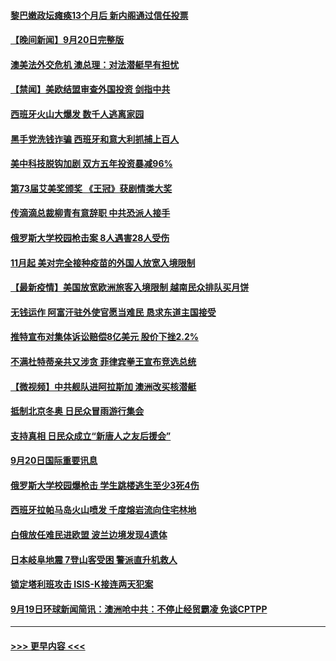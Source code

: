 #### [黎巴嫩政坛瘫痪13个月后 新内阁通过信任投票](../pages/prog202/a103222345.md?t=09211151) 
#### [【晚间新闻】9月20日完整版](../pages/prog202/a103222295.md?t=09211151) 
#### [澳美法外交危机 澳总理：对法潜艇早有担忧](../pages/prog202/a103221729.md?t=09211151) 
#### [【禁闻】美欧结盟审查外国投资 剑指中共](../pages/prog202/a103221402.md?t=09211151) 
#### [西班牙火山大爆发 数千人逃离家园](../pages/prog202/a103221669.md?t=09211151) 
#### [黑手党洗钱诈骗 西班牙和意大利抓捕上百人](../pages/prog202/a103221657.md?t=09211151) 
#### [美中科技脱钩加剧  双方五年投资暴减96%](../pages/prog202/a103221566.md?t=09211151) 
#### [第73届艾美奖颁奖 《王冠》获剧情类大奖](../pages/prog202/a103221613.md?t=09211151) 
#### [传滴滴总裁柳青有意辞职 中共恐派人接手](../pages/prog202/a103221555.md?t=09211151) 
#### [俄罗斯大学校园枪击案 8人遇害28人受伤](../pages/prog202/a103221470.md?t=09211151) 
#### [11月起 美对完全接种疫苗的外国人放宽入境限制](../pages/prog202/a103221447.md?t=09211151) 
#### [【最新疫情】美国放宽欧洲旅客入境限制 越南民众排队买月饼](../pages/prog202/a103221529.md?t=09211151) 
#### [无钱运作 阿富汗驻外使官愿当难民 恳求东道主国接受](../pages/prog202/a103221350.md?t=09211151) 
#### [推特宣布对集体诉讼赔偿8亿美元 股价下挫2.2%](../pages/prog202/a103221388.md?t=09211151) 
#### [不满杜特蒂亲共又涉贪 菲律宾拳王宣布竞选总统](../pages/prog202/a103221407.md?t=09211151) 
#### [【微视频】中共舰队进阿拉斯加 澳洲改买核潜艇](../pages/prog202/a103221400.md?t=09211151) 
#### [抵制北京冬奥 日民众冒雨游行集会](../pages/prog202/a103221393.md?t=09211151) 
#### [支持真相 日民众成立“新唐人之友后援会”](../pages/prog202/a103221214.md?t=09211151) 
#### [9月20日国际重要讯息](../pages/prog202/a103221203.md?t=09211151) 
#### [俄罗斯大学校园爆枪击 学生跳楼逃生至少3死4伤](../pages/prog202/a103221128.md?t=09211151) 
#### [西班牙拉帕马岛火山喷发 千度熔岩流向住宅林地](../pages/prog202/a103221068.md?t=09211151) 
#### [白俄放任难民进欧盟 波兰边境发现4遗体](../pages/prog202/a103221044.md?t=09211151) 
#### [日本岐阜地震 7登山客受困 警派直升机救人](../pages/prog202/a103221029.md?t=09211151) 
#### [锁定塔利班攻击 ISIS-K接连两天犯案](../pages/prog202/a103220652.md?t=09211151) 
#### [9月19日环球新闻简讯：澳洲呛中共：不停止经贸霸凌 免谈CPTPP](../pages/prog202/a103220539.md?t=09211151) 

----
#### [ >>> 更早内容 <<< ](../indexes/prog202-earlier.md)
